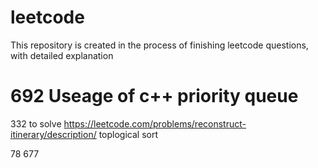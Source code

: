 # leetcode
This repository is created in the process of finishing leetcode questions, with detailed explanation

# 692 Useage of c++ priority queue

332 to solve
https://leetcode.com/problems/reconstruct-itinerary/description/
toplogical sort

78 677